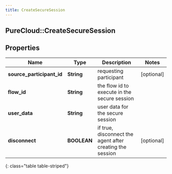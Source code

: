 ```yaml
---
title: CreateSecureSession
---
```

## PureCloud::CreateSecureSession

## Properties

|Name | Type | Description | Notes|
|------------ | ------------- | ------------- | -------------|
| **source_participant_id** | **String** | requesting participant | [optional] |
| **flow_id** | **String** | the flow id to execute in the secure session | |
| **user_data** | **String** | user data for the secure session | |
| **disconnect** | **BOOLEAN** | if true, disconnect the agent after creating the session | [optional] |
{: class="table table-striped"}


